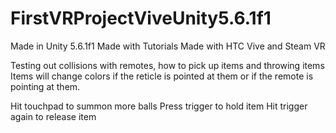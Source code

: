 # FirstVRProjectViveUnity5.6.1f1

Made in Unity 5.6.1f1
Made with Tutorials
Made with HTC Vive and Steam VR

Testing out collisions with remotes, how to pick up items and throwing items
Items will change colors if the reticle is pointed at them or if the remote is pointing at them.

Hit touchpad to summon more balls
Press trigger to hold item
Hit trigger again to release item
